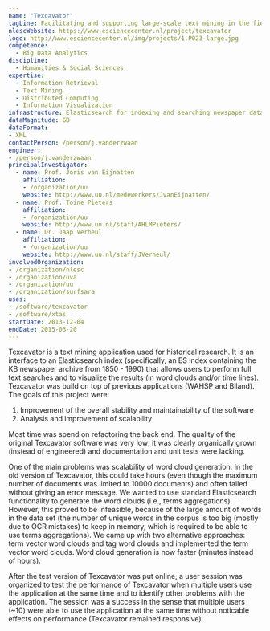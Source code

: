 ```yaml
---
name: "Texcavator"
tagLine: Facilitating and supporting large-scale text mining in the field of digital humanities
nlescWebsite: https://www.esciencecenter.nl/project/texcavator
logo: http://www.esciencecenter.nl/img/projects/1.P023-large.jpg
competence:
  - Big Data Analytics
discipline:
  - Humanities & Social Sciences
expertise:
  - Information Retrieval
  - Text Mining
  - Distributed Computing
  - Information Visualization
infrastructure: Elasticsearch for indexing and searching newspaper data
dataMagnitude: GB
dataFormat:
- XML
contactPerson: /person/j.vanderzwaan
engineer:
- /person/j.vanderzwaan
principalInvestigator:
  - name: Prof. Joris van Eijnatten
    affiliation:
    - /organization/uu
    website: http://www.uu.nl/medewerkers/JvanEijnatten/
  - name: Prof. Toine Pieters
    affiliation:
    - /organization/uu
    website: http://www.uu.nl/staff/AHLMPieters/
  - name: Dr. Jaap Verheul
    affiliation:
    - /organization/uu
    website: http://www.uu.nl/staff/JVerheul/
involvedOrganization:
- /organization/nlesc
- /organization/uva
- /organization/uu
- /organization/surfsara
uses:
- /software/texcavator
- /software/xtas
startDate: 2013-12-04
endDate: 2015-03-20
---
```


Texcavator is a text mining application used for historical research. It is an
interface to an Elasticsearch index (specifically, an ES index containing the
KB newspaper archive from 1850 - 1990) that allows users to perform full text
searches and to visualize the results (in word clouds and/or time lines).
Texcavator was build on top of previous applications (WAHSP and Biland).
The goals of this project were:

1. Improvement of the overall stability and maintainability of the software
2. Analysis and improvement of scalability  

Most time was spend on refactoring the back end. The quality of the original
Texcavator software was very low; it was clearly organically grown (instead of
engineered) and documentation and unit tests were lacking.

One of the main problems was scalability of word cloud generation.
In the old version of Texcavator, this could take hours (even though the
maximum number of documents was limited to 10000 documents) and often failed
without giving an error message.
We wanted to use standard Elasticsearch functionality to generate the word
clouds (i.e., terms aggregations). However, this proved to be infeasible,
because of the large amount of words in the data set (the number of unique
words in the corpus is too big (mostly due to OCR mistakes) to keep in memory,
which is required to be able to use terms aggregations). We came up with two
alternative approaches: term vector word clouds and tag word clouds and
implemented the term vector word clouds. Word cloud generation is now faster
(minutes instead of hours).

After the test version of Texcavator was put online, a user session was
organized to test the performance of Texcavator when multiple users use the
application at the same time and to identify other problems with the
application. The session was a success in the sense that multiple users
(~10) were able to use the application at the same time without noticable
effects on performance (Texcavator remained responsive).
